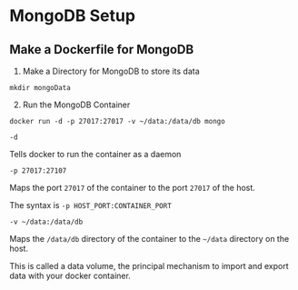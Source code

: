 # MongoDB Setup

## Make a Dockerfile for MongoDB

1. Make a Directory for MongoDB to store its data

```
mkdir mongoData
```

2. Run the MongoDB Container

```
docker run -d -p 27017:27017 -v ~/data:/data/db mongo
```

`-d`

Tells docker to run the container as a daemon

`-p 27017:27107`

Maps the port `27017` of the container to the port `27017` of the host.

The syntax is `-p HOST_PORT:CONTAINER_PORT`

`-v ~/data:/data/db`

Maps the `/data/db` directory of the container to the `~/data` directory on the host.

This is called a data volume, the principal mechanism to import and export data with your docker container.
